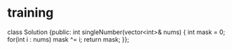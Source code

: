 # training
class Solution {public: int singleNumber(vector&lt;int>&amp; nums) { int mask = 0; for(int i : nums) mask ^= i; return mask; }};
